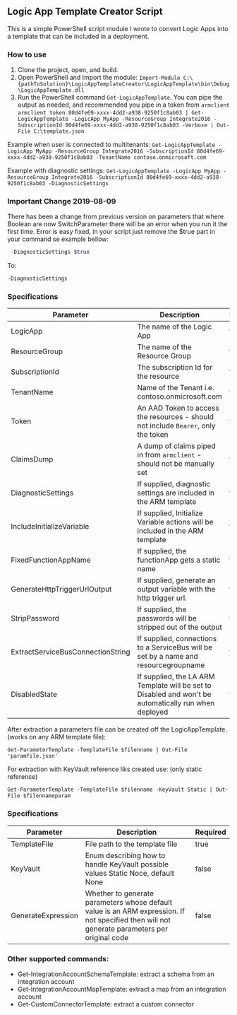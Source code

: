 ## Logic App Template Creator Script

This is a simple PowerShell script module I wrote to convert Logic Apps into a template that can be included in a deployment.  

### How to use

1. Clone the project, open, and build.
2. Open PowerShell and Import the module:
`Import-Module C:\{pathToSolution}\LogicAppTemplateCreator\LogicAppTemplate\bin\Debug\LogicAppTemplate.dll`
3. Run the PowerShell command `Get-LogicAppTemplate`.  You can pipe the output as needed, and recommended you pipe in a token from `armclient`
`armclient token 80d4fe69-xxxx-4dd2-a938-9250f1c8ab03 | Get-LogicAppTemplate -LogicApp MyApp -ResourceGroup Integrate2016 -SubscriptionId 80d4fe69-xxxx-4dd2-a938-9250f1c8ab03 -Verbose | Out-File C:\template.json`

Example when user is connected to multitenants:
`Get-LogicAppTemplate -LogicApp MyApp -ResourceGroup Integrate2016 -SubscriptionId 80d4fe69-xxxx-4dd2-a938-9250f1c8ab03 -TenantName contoso.onmicrosoft.com`

Example with diagnostic settings:
`Get-LogicAppTemplate -LogicApp MyApp -ResourceGroup Integrate2016 -SubscriptionId 80d4fe69-xxxx-4dd2-a938-9250f1c8ab03 -DiagnosticSettings`

### Important Change 2019-08-09
There has been a change from previous version on parameters that where Boolean are now SwitchParameter there will be an error when you run it the first time.
Error is easy fixed, in your script just remove the $true part in your command se example bellow:
```powershell
 -DiagnosticSettings $true 
 ```
 To:
 ```powershell
 -DiagnosticSettings
 ```

### Specifications

| Parameter | Description | Required |
| --------- | ---------- | -------|
| LogicApp | The name of the Logic App | true |
| ResourceGroup | The name of the Resource Group | true |
| SubscriptionId | The subscription Id for the resource | true |
| TenantName | Name of the Tenant i.e. contoso.onmicrosoft.com | false |
| Token | An AAD Token to access the resources - should not include `Bearer`, only the token | false |
| ClaimsDump | A dump of claims piped in from `armclient` - should not be manually set | false |
| DiagnosticSettings | If supplied, diagnostic settings are included in the ARM template | false |
| IncludeInitializeVariable | If supplied, Initialize Variable actions will be included in the ARM template | false |
| FixedFunctionAppName | If supplied, the functionApp gets a static name | false |
| GenerateHttpTriggerUrlOutput | If supplied, generate an output variable with the http trigger url. | false |
| StripPassword | If supplied, the passwords will be stripped out of the output | false |
| ExtractServiceBusConnectionString | If supplied, connections to a ServiceBus will be set by a name and resourcegroupname | false |
| DisabledState | If supplied, the LA ARM Template will be set to Disabled and won't be automatically run when deployed | false |

After extraction a parameters file can be created off the LogicAppTemplate. (works on any ARM template file):

`Get-ParameterTemplate -TemplateFile $filenname | Out-File 'paramfile.json'`

For extraction with KeyVault reference liks created use: (only static reference)

`Get-ParameterTemplate -TemplateFile $filenname -KeyVault Static | Out-File $filennameparam`

### Specifications

| Parameter | Description | Required |
| --------- | ---------- | -------|
| TemplateFile | File path to the template file | true |
| KeyVault | Enum describing how to handle KeyVault possible values Static Noce, default None | false |
| GenerateExpression | Whether to generate parameters whose default value is an ARM expression.  If not specified then will not generate parameters per original code | false |

### Other supported commands:

* Get-IntegrationAccountSchemaTemplate: extract a schema from an integration account
* Get-IntegrationAccountMapTemplate: extract a map from an integration account
* Get-CustomConnectorTemplate: extract a custom connector